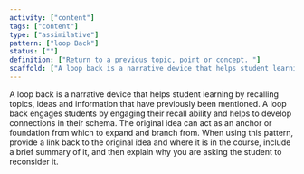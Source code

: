 ```yaml
---
activity: ["content"]
tags: ["content"]
type: ["assimilative"]
pattern: ["loop Back"]
status: [""]
definition: ["Return to a previous topic, point or concept. "]
scaffold: ["A loop back is a narrative device that helps student learning by recalling topics, ideas and information that have previously been mentioned. A loop back engages students by engaging their recall ability and helps to develop connections in their schema. The original idea can act as an anchor or foundation from which to expand and branch from. When using this pattern, provide a link back to the original idea and where it is in the course, include a brief summary of it, and then explain why you are asking the student to reconsider it. "]
---
```


A loop back is a narrative device that helps student learning by recalling topics, ideas and information that have previously been mentioned. A loop back engages students by engaging their recall ability and helps to develop connections in their schema. The original idea can act as an anchor or foundation from which to expand and branch from. When using this pattern, provide a link back to the original idea and where it is in the course, include a brief summary of it, and then explain why you are asking the student to reconsider it.
